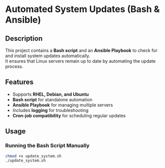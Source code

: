 # Automated System Updates (Bash & Ansible)

## Description
This project contains a **Bash script** and an **Ansible Playbook** to check for and install system updates automatically.  
It ensures that Linux servers remain up to date by automating the update process.

## Features
- Supports **RHEL, Debian, and Ubuntu**  
- **Bash script** for standalone automation  
- **Ansible Playbook** for managing multiple servers  
- Includes **logging** for troubleshooting  
- **Cron-job compatibility** for scheduling regular updates  

## Usage
### Running the Bash Script Manually
```bash
chmod +x update_system.sh
./update_system.sh
